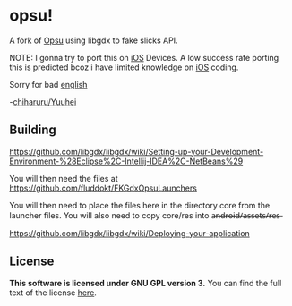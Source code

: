 # opsu!
A fork of [Opsu](https://github.com/itdelatrisu/opsu) using libgdx to fake slicks API.


NOTE: I gonna try to port this on [iOS](https://en.wikipedia.org/wiki/Evil) Devices.
A low success rate porting this is predicted bcoz i have limited knowledge on [iOS](https://en.wikipedia.org/wiki/Evil) coding.

Sorry for bad [english](https://en.wikipedia.org/wiki/English_language)

-[chiharuru/Yuuhei](https://www.facebook.com/nandemo.nai01)

## Building

https://github.com/libgdx/libgdx/wiki/Setting-up-your-Development-Environment-%28Eclipse%2C-Intellij-IDEA%2C-NetBeans%29

You will then need the files at
https://github.com/fluddokt/FKGdxOpsuLaunchers

You will then need to place the files here in the directory core from the launcher files.
You will also need to copy core/res into a̶n̶d̶r̶o̶i̶d̶/̶a̶s̶s̶e̶t̶s̶/̶r̶e̶s̶

https://github.com/libgdx/libgdx/wiki/Deploying-your-application


## License
**This software is licensed under GNU GPL version 3.**
You can find the full text of the license [here](LICENSE).
 
